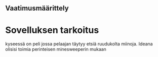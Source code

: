 ## Vaatimusmäärittely

# Sovelluksen tarkoitus
kyseessä on peli jossa pelaajan täytyy etsiä ruudukolta miinoja. Ideana olisisi toimia perinteisen minesweeperin mukaan

